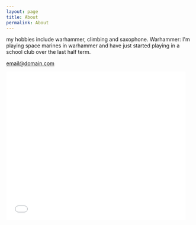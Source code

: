 ```yaml
---
layout: page
title: About
permalink: About
---
```


my hobbies include warhammer, climbing and saxophone.
Warhammer: I'm playing space marines in warhammer and have just started playing in a school club over the last half term.

[email@domain.com](mailto:email@domain.com)
<iframe allowtransparency="true" width="485" height="402" src="//scratch.mit.edu/projects/embed/188531410/?autostart=false" frameborder="0" allowfullscreen></iframe>
